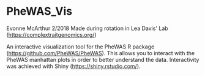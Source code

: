# PheWAS_Vis

Evonne McArthur 2/2018
Made during rotation in Lea Davis' Lab (https://complextraitgenomics.org/)

An interactive visualization tool for the PheWAS R package (https://github.com/PheWAS/PheWAS). This allows you to interact with the PheWAS manhattan plots in order to better understand the data. Interactivity was achieved with Shiny (https://shiny.rstudio.com/).
